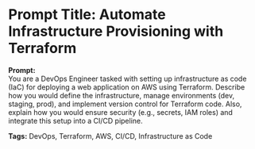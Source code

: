 # Prompt Title: Automate Infrastructure Provisioning with Terraform

**Prompt:**  
You are a DevOps Engineer tasked with setting up infrastructure as code (IaC) for deploying a web application on AWS using Terraform. Describe how you would define the infrastructure, manage environments (dev, staging, prod), and implement version control for Terraform code. Also, explain how you would ensure security (e.g., secrets, IAM roles) and integrate this setup into a CI/CD pipeline.

**Tags:** DevOps, Terraform, AWS, CI/CD, Infrastructure as Code
